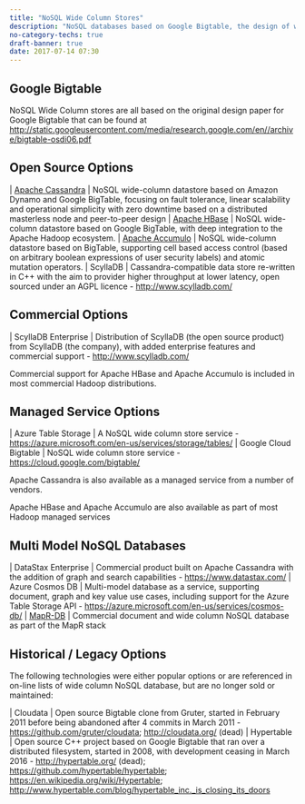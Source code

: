 ```yaml
---
title: "NoSQL Wide Column Stores"
description: "NoSQL databases based on Google Bigtable, the design of which was published in a paper in 2006.  Often described as a sparse, distributed multi-dimensional sorted map (or key value store) - cells being referenced by a row and column key plus a timestamp or version (with columns arranged into column families), support for the names and formats of columns varying from row to row (within fixed column families), and architectures supporting massive horizontal scalability.  Also called extensible record stores, and occasionally NoSQL column stores (although this definition is slightly inaccurate and confuses these technologies with more general purpose database columnar storage).  Common functionality includes low latency high throughput reads and writes, scan/iterate operations, atomic mutations and cell level security.  Common analytical use cases include the storage and serving of aggregations and metrics for real time dashboards, often as part of a wider ecosystem."
no-category-techs: true
draft-banner: true
date: 2017-07-14 07:30
---
```

## Google Bigtable

NoSQL Wide Column stores are all based on the original design paper for Google Bigtable that can be found at <http://static.googleusercontent.com/media/research.google.com/en//archive/bigtable-osdi06.pdf>

## Open Source Options

| [Apache Cassandra](/technologies/apache-cassandra/) | NoSQL wide-column datastore based on Amazon Dynamo and Google BigTable, focusing on fault tolerance, linear scalability and operational simplicity with zero downtime based on a distributed masterless node and peer-to-peer design
| [Apache HBase](/technologies/apache-hbase/) | NoSQL wide-column datastore based on Google BigTable, with deep integration to the Apache Hadoop ecosystem.
| [Apache Accumulo](/technologies/apache-accumulo/) | NoSQL wide-column datastore based on BigTable, supporting cell based access control (based on arbitrary boolean expressions of user security labels) and atomic mutation operators.
| ScyllaDB | Cassandra-compatible data store re-written in C++ with the aim to provider higher throughput at lower latency, open sourced under an AGPL licence - <http://www.scylladb.com/>

## Commercial Options

| ScyllaDB Enterprise | Distribution of ScyllaDB (the open source product) from ScyllaDB (the company), with added enterprise features and commercial support - <http://www.scylladb.com/>

Commercial support for Apache HBase and Apache Accumulo is included in most commercial Hadoop distributions.

## Managed Service Options

| Azure Table Storage | A NoSQL wide column store service - <https://azure.microsoft.com/en-us/services/storage/tables/>
| Google Cloud Bigtable | NoSQL wide column store service - <https://cloud.google.com/bigtable/>

Apache Cassandra is also available as a managed service from a number of vendors.

Apache HBase and Apache Accumulo are also available as part of most Hadoop managed services

## Multi Model NoSQL Databases

| DataStax Enterprise | Commercial product built on Apache Cassandra with the addition of graph and search capabilities - <https://www.datastax.com/>
| Azure Cosmos DB | Multi-model database as a service, supporting document, graph and key value use cases, including support for the Azure Table Storage API - <https://azure.microsoft.com/en-us/services/cosmos-db/>
| [MapR-DB](/technologies/mapr-file-system/mapr-db) | Commercial document and wide column NoSQL database as part of the MapR stack

## Historical / Legacy Options

The following technologies were either popular options or are referenced in on-line lists of wide column NoSQL database, but are no longer sold or maintained:

| Cloudata | Open source Bigtable clone from Gruter, started in February 2011 before being abandoned after 4 commits in March 2011 - <https://github.com/gruter/cloudata>; <http://cloudata.org/> (dead)
| Hypertable | Open source C++ project based on Google Bigtable that ran over a distributed filesystem, started in 2008, with development ceasing in March 2016 - <http://hypertable.org/> (dead); <https://github.com/hypertable/hypertable>; <https://en.wikipedia.org/wiki/Hypertable>; <http://www.hypertable.com/blog/hypertable_inc._is_closing_its_doors>